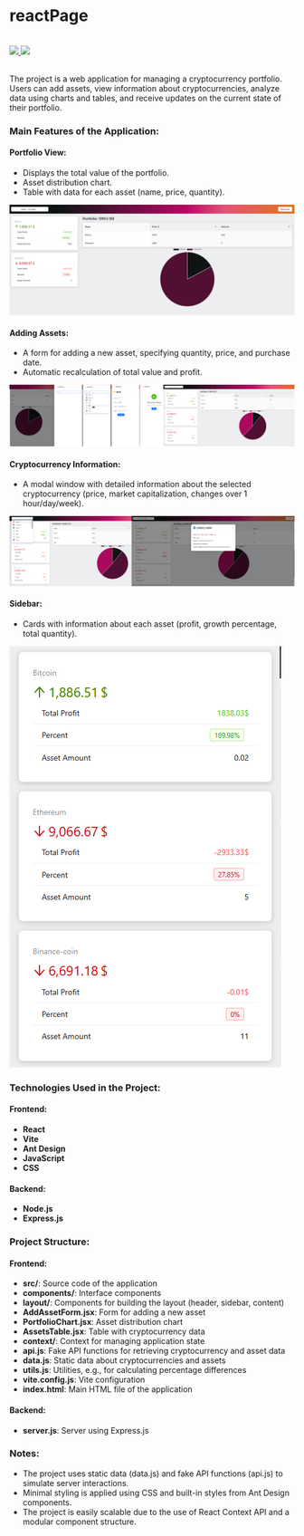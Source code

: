 # reactPage

</br>
<div>
    <a href="README.md">
        <img src="https://img.shields.io/badge/README-RU-blue?color=006400&labelColor=006400&style=for-the-badge">
    </a>
    <a href="README.en.md">
        <img src="https://img.shields.io/badge/README-ENG-blue?color=44944a&labelColor=1C2325&style=for-the-badge">
    </a>
</div>
</br>

The project is a web application for managing a cryptocurrency portfolio. Users can add assets, view information about cryptocurrencies, analyze data using charts and tables, and receive updates on the current state of their portfolio.

### Main Features of the Application:

#### Portfolio View:
- Displays the total value of the portfolio.
- Asset distribution chart.
- Table with data for each asset (name, price, quantity).

![Просмотр портфеля](frontend/public/Просмотрпортфеля.png)

#### Adding Assets:
- A form for adding a new asset, specifying quantity, price, and purchase date.
- Automatic recalculation of total value and profit.

![Добавление активов](frontend/public/Добавлениеактивов.png)

#### Cryptocurrency Information:
- A modal window with detailed information about the selected cryptocurrency (price, market capitalization, changes over 1 hour/day/week).

![Информация о криптовалютах](frontend/public/Информацияокриптовалютах.png)

#### Sidebar:
- Cards with information about each asset (profit, growth percentage, total quantity).

![Сайдбар](frontend/public/Сайдбар.png)

### Technologies Used in the Project:

#### Frontend:
- **React**
- **Vite**
- **Ant Design**
- **JavaScript**
- **CSS**

#### Backend:
- **Node.js**
- **Express.js**

### Project Structure:

#### Frontend:
- **src/**: Source code of the application
- **components/**: Interface components
- **layout/**: Components for building the layout (header, sidebar, content)
- **AddAssetForm.jsx**: Form for adding a new asset
- **PortfolioChart.jsx**: Asset distribution chart
- **AssetsTable.jsx**: Table with cryptocurrency data
- **context/**: Context for managing application state
- **api.js**: Fake API functions for retrieving cryptocurrency and asset data
- **data.js**: Static data about cryptocurrencies and assets
- **utils.js**: Utilities, e.g., for calculating percentage differences
- **vite.config.js**: Vite configuration
- **index.html**: Main HTML file of the application

#### Backend:
- **server.js**: Server using Express.js

### Notes:

- The project uses static data (data.js) and fake API functions (api.js) to simulate server interactions.
- Minimal styling is applied using CSS and built-in styles from Ant Design components.
- The project is easily scalable due to the use of React Context API and a modular component structure.
